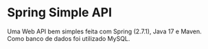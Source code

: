 # Spring Simple API
Uma Web API bem simples feita com Spring (2.7.1), Java 17 e Maven.<br>Como banco de dados foi utilizado MySQL.
